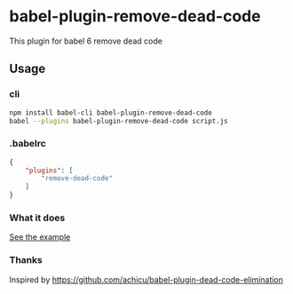# babel-plugin-remove-dead-code

This plugin for babel 6 remove dead code

## Usage

### cli

```sh
npm install babel-cli babel-plugin-remove-dead-code
babel --plugins babel-plugin-remove-dead-code script.js
```

### .babelrc

```json
{
	"plugins": [
		"remove-dead-code"
	]
}
```

### What it does

[See the example](https://github.com/christophehurpeau/babel-plugin-remove-dead-code/blob/master/example.diff)

### Thanks

Inspired by https://github.com/achicu/babel-plugin-dead-code-elimination